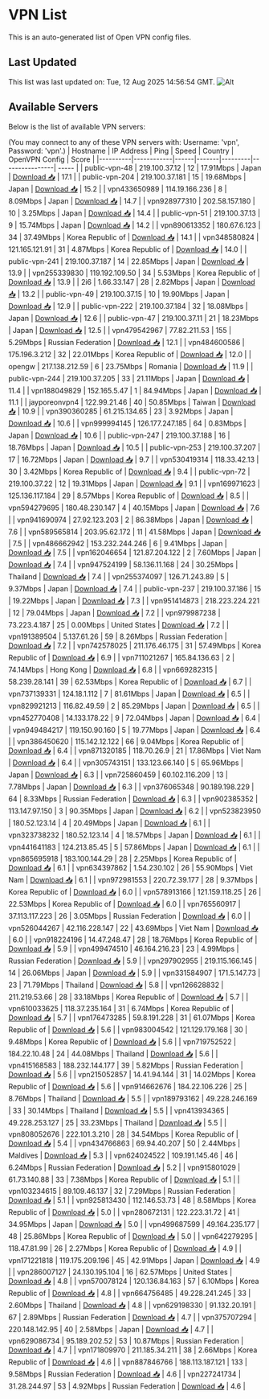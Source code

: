# VPN List

This is an auto-generated list of Open VPN config files.

## Last Updated

This list was last updated on: Tue, 12 Aug 2025 14:56:54 GMT.
![Alt](https://repobeats.axiom.co/api/embed/186b98318ef1479477931607c1ad7d823f12451f.svg "Repobeats analytics image")

## Available Servers

Below is the list of available VPN servers:

(You may connect to any of these VPN servers with: Username: 'vpn', Password: 'vpn'.)
| Hostname | IP Address | Ping | Speed | Country | OpenVPN Config | Score |
|----------|------------|------|-------|---------|----------------| ----- |
| public-vpn-48 | 219.100.37.12 | 12 | 17.91Mbps | Japan | [Download 📥](./configs/server_0_JP.ovpn) | 17.1 |
| public-vpn-204 | 219.100.37.181 | 15 | 19.68Mbps | Japan | [Download 📥](./configs/server_1_JP.ovpn) | 15.2 |
| vpn433650989 | 114.19.166.236 | 8 | 8.09Mbps | Japan | [Download 📥](./configs/server_2_JP.ovpn) | 14.7 |
| vpn928977310 | 202.58.157.180 | 10 | 3.25Mbps | Japan | [Download 📥](./configs/server_3_JP.ovpn) | 14.4 |
| public-vpn-51 | 219.100.37.13 | 9 | 15.74Mbps | Japan | [Download 📥](./configs/server_4_JP.ovpn) | 14.2 |
| vpn890613352 | 180.67.6.123 | 34 | 37.49Mbps | Korea Republic of | [Download 📥](./configs/server_5_KR.ovpn) | 14.1 |
| vpn348580824 | 121.165.121.91 | 31 | 4.87Mbps | Korea Republic of | [Download 📥](./configs/server_6_KR.ovpn) | 14.0 |
| public-vpn-241 | 219.100.37.187 | 14 | 22.85Mbps | Japan | [Download 📥](./configs/server_7_JP.ovpn) | 13.9 |
| vpn255339830 | 119.192.109.50 | 34 | 5.53Mbps | Korea Republic of | [Download 📥](./configs/server_8_KR.ovpn) | 13.9 |
| 2i6 | 1.66.33.147 | 28 | 2.82Mbps | Japan | [Download 📥](./configs/server_9_JP.ovpn) | 13.2 |
| public-vpn-49 | 219.100.37.15 | 10 | 19.90Mbps | Japan | [Download 📥](./configs/server_10_JP.ovpn) | 12.9 |
| public-vpn-222 | 219.100.37.184 | 32 | 18.08Mbps | Japan | [Download 📥](./configs/server_11_JP.ovpn) | 12.6 |
| public-vpn-47 | 219.100.37.11 | 21 | 18.23Mbps | Japan | [Download 📥](./configs/server_12_JP.ovpn) | 12.5 |
| vpn479542967 | 77.82.211.53 | 155 | 5.29Mbps | Russian Federation | [Download 📥](./configs/server_13_RU.ovpn) | 12.1 |
| vpn484600586 | 175.196.3.212 | 32 | 22.01Mbps | Korea Republic of | [Download 📥](./configs/server_14_KR.ovpn) | 12.0 |
| opengw | 217.138.212.59 | 6 | 23.75Mbps | Romania | [Download 📥](./configs/server_15_RO.ovpn) | 11.9 |
| public-vpn-244 | 219.100.37.205 | 33 | 21.11Mbps | Japan | [Download 📥](./configs/server_16_JP.ovpn) | 11.4 |
| vpn188049829 | 152.165.5.47 | 1 | 84.94Mbps | Japan | [Download 📥](./configs/server_17_JP.ovpn) | 11.1 |
| jayporeonvpn4 | 122.99.21.46 | 40 | 50.85Mbps | Taiwan | [Download 📥](./configs/server_18_TW.ovpn) | 10.9 |
| vpn390360285 | 61.215.134.65 | 23 | 3.92Mbps | Japan | [Download 📥](./configs/server_19_JP.ovpn) | 10.6 |
| vpn999994145 | 126.177.247.185 | 64 | 0.83Mbps | Japan | [Download 📥](./configs/server_20_JP.ovpn) | 10.6 |
| public-vpn-247 | 219.100.37.188 | 16 | 18.76Mbps | Japan | [Download 📥](./configs/server_21_JP.ovpn) | 10.5 |
| public-vpn-253 | 219.100.37.207 | 17 | 16.72Mbps | Japan | [Download 📥](./configs/server_22_JP.ovpn) | 9.7 |
| vpn530419314 | 118.33.42.13 | 30 | 3.42Mbps | Korea Republic of | [Download 📥](./configs/server_23_KR.ovpn) | 9.4 |
| public-vpn-72 | 219.100.37.22 | 12 | 19.31Mbps | Japan | [Download 📥](./configs/server_24_JP.ovpn) | 9.1 |
| vpn169971623 | 125.136.117.184 | 29 | 8.57Mbps | Korea Republic of | [Download 📥](./configs/server_25_KR.ovpn) | 8.5 |
| vpn594279695 | 180.48.230.147 | 4 | 40.15Mbps | Japan | [Download 📥](./configs/server_26_JP.ovpn) | 7.6 |
| vpn941690974 | 27.92.123.203 | 2 | 86.38Mbps | Japan | [Download 📥](./configs/server_27_JP.ovpn) | 7.6 |
| vpn589565814 | 203.95.62.172 | 11 | 41.58Mbps | Japan | [Download 📥](./configs/server_28_JP.ovpn) | 7.5 |
| vpn486662942 | 153.232.244.246 | 6 | 9.41Mbps | Japan | [Download 📥](./configs/server_29_JP.ovpn) | 7.5 |
| vpn162046654 | 121.87.204.122 | 2 | 7.60Mbps | Japan | [Download 📥](./configs/server_30_JP.ovpn) | 7.4 |
| vpn947524199 | 58.136.11.168 | 24 | 30.25Mbps | Thailand | [Download 📥](./configs/server_31_TH.ovpn) | 7.4 |
| vpn255374097 | 126.71.243.89 | 5 | 9.37Mbps | Japan | [Download 📥](./configs/server_32_JP.ovpn) | 7.4 |
| public-vpn-237 | 219.100.37.186 | 15 | 19.22Mbps | Japan | [Download 📥](./configs/server_33_JP.ovpn) | 7.3 |
| vpn951414873 | 218.223.224.221 | 12 | 79.04Mbps | Japan | [Download 📥](./configs/server_34_JP.ovpn) | 7.2 |
| vpn979987238 | 73.223.4.187 | 25 | 0.00Mbps | United States | [Download 📥](./configs/server_35_US.ovpn) | 7.2 |
| vpn191389504 | 5.137.61.26 | 59 | 8.26Mbps | Russian Federation | [Download 📥](./configs/server_36_RU.ovpn) | 7.2 |
| vpn742578025 | 211.176.46.175 | 31 | 57.49Mbps | Korea Republic of | [Download 📥](./configs/server_37_KR.ovpn) | 6.9 |
| vpn711021267 | 165.84.136.63 | 2 | 74.14Mbps | Hong Kong | [Download 📥](./configs/server_38_HK.ovpn) | 6.8 |
| vpn669282315 | 58.239.28.141 | 39 | 62.53Mbps | Korea Republic of | [Download 📥](./configs/server_39_KR.ovpn) | 6.7 |
| vpn737139331 | 124.18.1.112 | 7 | 81.61Mbps | Japan | [Download 📥](./configs/server_40_JP.ovpn) | 6.5 |
| vpn829921213 | 116.82.49.59 | 2 | 85.29Mbps | Japan | [Download 📥](./configs/server_41_JP.ovpn) | 6.5 |
| vpn452770408 | 14.133.178.22 | 9 | 72.04Mbps | Japan | [Download 📥](./configs/server_42_JP.ovpn) | 6.4 |
| vpn949484217 | 119.150.90.160 | 5 | 19.77Mbps | Japan | [Download 📥](./configs/server_43_JP.ovpn) | 6.4 |
| vpn386450620 | 115.142.12.122 | 66 | 9.04Mbps | Korea Republic of | [Download 📥](./configs/server_44_KR.ovpn) | 6.4 |
| vpn871320185 | 118.70.26.9 | 21 | 17.86Mbps | Viet Nam | [Download 📥](./configs/server_45_VN.ovpn) | 6.4 |
| vpn305743151 | 133.123.66.140 | 5 | 65.96Mbps | Japan | [Download 📥](./configs/server_46_JP.ovpn) | 6.3 |
| vpn725860459 | 60.102.116.209 | 13 | 7.78Mbps | Japan | [Download 📥](./configs/server_47_JP.ovpn) | 6.3 |
| vpn376065348 | 90.189.198.229 | 64 | 8.33Mbps | Russian Federation | [Download 📥](./configs/server_48_RU.ovpn) | 6.3 |
| vpn902385352 | 113.147.97.150 | 3 | 90.35Mbps | Japan | [Download 📥](./configs/server_49_JP.ovpn) | 6.2 |
| vpn523823950 | 180.52.123.14 | 4 | 20.49Mbps | Japan | [Download 📥](./configs/server_50_JP.ovpn) | 6.1 |
| vpn323738232 | 180.52.123.14 | 4 | 18.57Mbps | Japan | [Download 📥](./configs/server_51_JP.ovpn) | 6.1 |
| vpn441641183 | 124.213.85.45 | 5 | 57.86Mbps | Japan | [Download 📥](./configs/server_52_JP.ovpn) | 6.1 |
| vpn865695918 | 183.100.144.29 | 28 | 2.25Mbps | Korea Republic of | [Download 📥](./configs/server_53_KR.ovpn) | 6.1 |
| vpn634397862 | 1.54.230.102 | 26 | 55.90Mbps | Viet Nam | [Download 📥](./configs/server_54_VN.ovpn) | 6.1 |
| vpn972981553 | 220.72.39.177 | 28 | 9.37Mbps | Korea Republic of | [Download 📥](./configs/server_55_KR.ovpn) | 6.0 |
| vpn578913166 | 121.159.118.25 | 26 | 22.53Mbps | Korea Republic of | [Download 📥](./configs/server_56_KR.ovpn) | 6.0 |
| vpn765560917 | 37.113.117.223 | 26 | 3.05Mbps | Russian Federation | [Download 📥](./configs/server_57_RU.ovpn) | 6.0 |
| vpn526044267 | 42.116.228.147 | 22 | 43.69Mbps | Viet Nam | [Download 📥](./configs/server_58_VN.ovpn) | 6.0 |
| vpn918224196 | 14.47.248.47 | 28 | 18.76Mbps | Korea Republic of | [Download 📥](./configs/server_59_KR.ovpn) | 5.9 |
| vpn499474510 | 46.164.216.23 | 23 | 4.99Mbps | Russian Federation | [Download 📥](./configs/server_60_RU.ovpn) | 5.9 |
| vpn297902955 | 219.115.166.145 | 14 | 26.06Mbps | Japan | [Download 📥](./configs/server_61_JP.ovpn) | 5.9 |
| vpn331584907 | 171.5.147.73 | 23 | 71.79Mbps | Thailand | [Download 📥](./configs/server_62_TH.ovpn) | 5.8 |
| vpn126628832 | 211.219.53.66 | 28 | 33.18Mbps | Korea Republic of | [Download 📥](./configs/server_63_KR.ovpn) | 5.7 |
| vpn610033625 | 118.37.235.164 | 31 | 6.74Mbps | Korea Republic of | [Download 📥](./configs/server_64_KR.ovpn) | 5.7 |
| vpn176473285 | 59.8.191.228 | 31 | 61.07Mbps | Korea Republic of | [Download 📥](./configs/server_65_KR.ovpn) | 5.6 |
| vpn983004542 | 121.129.179.168 | 30 | 9.48Mbps | Korea Republic of | [Download 📥](./configs/server_66_KR.ovpn) | 5.6 |
| vpn719752522 | 184.22.10.48 | 24 | 44.08Mbps | Thailand | [Download 📥](./configs/server_67_TH.ovpn) | 5.6 |
| vpn415168583 | 188.232.144.177 | 39 | 5.82Mbps | Russian Federation | [Download 📥](./configs/server_68_RU.ovpn) | 5.6 |
| vpn215052857 | 14.41.94.144 | 31 | 14.02Mbps | Korea Republic of | [Download 📥](./configs/server_69_KR.ovpn) | 5.6 |
| vpn914662676 | 184.22.106.226 | 25 | 8.76Mbps | Thailand | [Download 📥](./configs/server_70_TH.ovpn) | 5.5 |
| vpn189793162 | 49.228.246.169 | 33 | 30.14Mbps | Thailand | [Download 📥](./configs/server_71_TH.ovpn) | 5.5 |
| vpn413934365 | 49.228.253.127 | 25 | 33.23Mbps | Thailand | [Download 📥](./configs/server_72_TH.ovpn) | 5.5 |
| vpn808052676 | 222.101.3.210 | 28 | 34.54Mbps | Korea Republic of | [Download 📥](./configs/server_73_KR.ovpn) | 5.4 |
| vpn434766863 | 69.94.40.207 | 50 | 2.44Mbps | Maldives | [Download 📥](./configs/server_74_MV.ovpn) | 5.3 |
| vpn624024522 | 109.191.145.46 | 46 | 6.24Mbps | Russian Federation | [Download 📥](./configs/server_75_RU.ovpn) | 5.2 |
| vpn915801029 | 61.73.140.88 | 33 | 7.38Mbps | Korea Republic of | [Download 📥](./configs/server_76_KR.ovpn) | 5.1 |
| vpn103234615 | 89.109.46.137 | 32 | 7.29Mbps | Russian Federation | [Download 📥](./configs/server_77_RU.ovpn) | 5.1 |
| vpn925813430 | 112.146.53.73 | 48 | 8.58Mbps | Korea Republic of | [Download 📥](./configs/server_78_KR.ovpn) | 5.0 |
| vpn280672131 | 122.223.31.72 | 41 | 34.95Mbps | Japan | [Download 📥](./configs/server_79_JP.ovpn) | 5.0 |
| vpn499687599 | 49.164.235.177 | 48 | 25.86Mbps | Korea Republic of | [Download 📥](./configs/server_80_KR.ovpn) | 5.0 |
| vpn642279295 | 118.47.81.99 | 26 | 2.27Mbps | Korea Republic of | [Download 📥](./configs/server_81_KR.ovpn) | 4.9 |
| vpn171221818 | 119.175.209.196 | 45 | 42.91Mbps | Japan | [Download 📥](./configs/server_82_JP.ovpn) | 4.9 |
| vpn286007127 | 24.130.195.104 | 16 | 62.57Mbps | United States | [Download 📥](./configs/server_83_US.ovpn) | 4.8 |
| vpn570078124 | 120.136.84.163 | 57 | 6.10Mbps | Korea Republic of | [Download 📥](./configs/server_84_KR.ovpn) | 4.8 |
| vpn664756485 | 49.228.241.245 | 33 | 2.60Mbps | Thailand | [Download 📥](./configs/server_85_TH.ovpn) | 4.8 |
| vpn629198330 | 91.132.20.191 | 67 | 2.89Mbps | Russian Federation | [Download 📥](./configs/server_86_RU.ovpn) | 4.7 |
| vpn375707294 | 220.148.142.95 | 40 | 2.58Mbps | Japan | [Download 📥](./configs/server_87_JP.ovpn) | 4.7 |
| vpn629086734 | 95.189.202.52 | 53 | 10.87Mbps | Russian Federation | [Download 📥](./configs/server_88_RU.ovpn) | 4.7 |
| vpn171809970 | 211.185.34.211 | 38 | 2.66Mbps | Korea Republic of | [Download 📥](./configs/server_89_KR.ovpn) | 4.6 |
| vpn887846766 | 188.113.187.121 | 133 | 9.58Mbps | Russian Federation | [Download 📥](./configs/server_90_RU.ovpn) | 4.6 |
| vpn227241734 | 31.28.244.97 | 53 | 4.92Mbps | Russian Federation | [Download 📥](./configs/server_91_RU.ovpn) | 4.6 |
